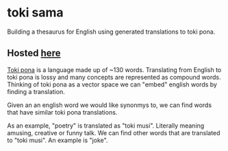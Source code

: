 # toki sama

Building a thesaurus for English using generated translations to toki pona.

## Hosted [here](https://danslocombe.github.io/toki-sama/pages/)

[Toki pona](https://tokipona.org/) is a language made up of ~130 words. 
Translating from English to toki pona is lossy and many concepts are represented as compound words.
Thinking of toki pona as a vector space we can "embed" english words by finding a translation.

Given an an english word we would like synonmys to, we can find words that have similar toki pona translations.


As an example, "poetry" is translated as "toki musi". Literally meaning amusing, creative or funny talk.
We can find other words that are translated to "toki musi". An example is "joke".
